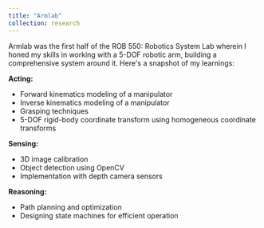 ```yaml
---
title: "Armlab"
collection: research
---
```


Armlab was the first half of the ROB 550: Robotics System Lab wherein I honed my skills in working with a 5-DOF robotic arm, building a comprehensive system around it. Here's a snapshot of my learnings:

**Acting:**
- Forward kinematics modeling of a manipulator
- Inverse kinematics modeling of a manipulator
- Grasping techniques
- 5-DOF rigid-body coordinate transform using homogeneous coordinate transforms

**Sensing:**
- 3D image calibration
- Object detection using OpenCV
- Implementation with depth camera sensors

**Reasoning:**
- Path planning and optimization
- Designing state machines for efficient operation

